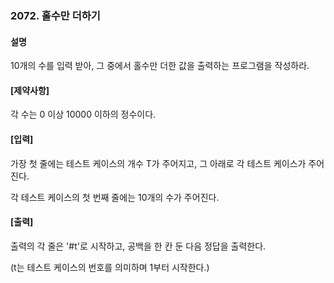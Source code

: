 ### 2072. 홀수만 더하기

#### 설명
10개의 수를 입력 받아, 그 중에서 홀수만 더한 값을 출력하는 프로그램을 작성하라.

#### [제약사항]
각 수는 0 이상 10000 이하의 정수이다.

#### [입력]
가장 첫 줄에는 테스트 케이스의 개수 T가 주어지고, 그 아래로 각 테스트 케이스가 주어진다.

각 테스트 케이스의 첫 번째 줄에는 10개의 수가 주어진다.

#### [출력]
출력의 각 줄은 '#t'로 시작하고, 공백을 한 칸 둔 다음 정답을 출력한다.

(t는 테스트 케이스의 번호를 의미하며 1부터 시작한다.)
